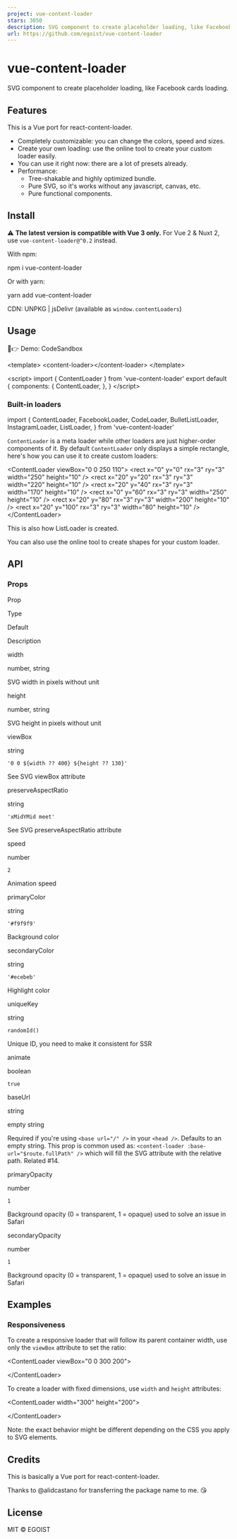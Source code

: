 ```yaml
---
project: vue-content-loader
stars: 3050
description: SVG component to create placeholder loading, like Facebook cards loading.
url: https://github.com/egoist/vue-content-loader
---
```


vue-content-loader
==================

SVG component to create placeholder loading, like Facebook cards loading.

Features
--------

This is a Vue port for react-content-loader.

-   Completely customizable: you can change the colors, speed and sizes.
-   Create your own loading: use the online tool to create your custom loader easily.
-   You can use it right now: there are a lot of presets already.
-   Performance:
    -   Tree-shakable and highly optimized bundle.
    -   Pure SVG, so it's works without any javascript, canvas, etc.
    -   Pure functional components.

Install
-------

⚠️ **The latest version is compatible with Vue 3 only.** For Vue 2 & Nuxt 2, use `vue-content-loader@^0.2` instead.

With npm:

npm i vue-content-loader

Or with yarn:

yarn add vue-content-loader

CDN: UNPKG | jsDelivr (available as `window.contentLoaders`)

Usage
-----

👀👉 Demo: CodeSandbox

<template\>
  <content-loader\></content-loader\>
</template\>

<script\>
import { ContentLoader } from 'vue-content-loader'
export default {
  components: {
    ContentLoader,
  },
}
</script\>

### Built-in loaders

import {
  ContentLoader,
  FacebookLoader,
  CodeLoader,
  BulletListLoader,
  InstagramLoader,
  ListLoader,
} from 'vue-content-loader'

`ContentLoader` is a meta loader while other loaders are just higher-order components of it. By default `ContentLoader` only displays a simple rectangle, here's how you can use it to create custom loaders:

<ContentLoader viewBox\="0 0 250 110"\>
  <rect x\="0" y\="0" rx\="3" ry\="3" width\="250" height\="10" />
  <rect x\="20" y\="20" rx\="3" ry\="3" width\="220" height\="10" />
  <rect x\="20" y\="40" rx\="3" ry\="3" width\="170" height\="10" />
  <rect x\="0" y\="60" rx\="3" ry\="3" width\="250" height\="10" />
  <rect x\="20" y\="80" rx\="3" ry\="3" width\="200" height\="10" />
  <rect x\="20" y\="100" rx\="3" ry\="3" width\="80" height\="10" />
</ContentLoader\>

This is also how ListLoader is created.

You can also use the online tool to create shapes for your custom loader.

API
---

### Props

Prop

Type

Default

Description

width

number, string

SVG width in pixels without unit

height

number, string

SVG height in pixels without unit

viewBox

string

`'0 0 ${width ?? 400} ${height ?? 130}'`

See SVG viewBox attribute

preserveAspectRatio

string

`'xMidYMid meet'`

See SVG preserveAspectRatio attribute

speed

number

`2`

Animation speed

primaryColor

string

`'#f9f9f9'`

Background color

secondaryColor

string

`'#ecebeb'`

Highlight color

uniqueKey

string

`randomId()`

Unique ID, you need to make it consistent for SSR

animate

boolean

`true`

baseUrl

string

empty string

Required if you're using `<base url="/" />` in your `<head />`. Defaults to an empty string. This prop is common used as: `<content-loader :base-url="$route.fullPath" />` which will fill the SVG attribute with the relative path. Related #14.

primaryOpacity

number

`1`

Background opacity (0 = transparent, 1 = opaque) used to solve an issue in Safari

secondaryOpacity

number

`1`

Background opacity (0 = transparent, 1 = opaque) used to solve an issue in Safari

Examples
--------

### Responsiveness

To create a responsive loader that will follow its parent container width, use only the `viewBox` attribute to set the ratio:

<ContentLoader viewBox\="0 0 300 200"\>
  <!-- ... \-->
</ContentLoader\>

To create a loader with fixed dimensions, use `width` and `height` attributes:

<ContentLoader width\="300" height\="200"\>
  <!-- ... \-->
</ContentLoader\>

Note: the exact behavior might be different depending on the CSS you apply to SVG elements.

Credits
-------

This is basically a Vue port for react-content-loader.

Thanks to @alidcastano for transferring the package name to me. 😘

License
-------

MIT © EGOIST

